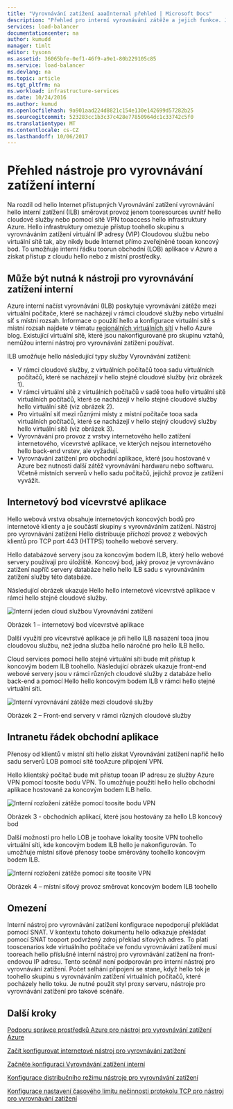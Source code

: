 ```yaml
---
title: "Vyrovnávání zatížení aaaInternal přehled | Microsoft Docs"
description: "Přehled pro interní vyrovnávání zátěže a jejich funkce. Jak funguje nástroj pro vyrovnávání zatížení pro scénáře Azure a možné tooconfigure vnitřních koncových bodů"
services: load-balancer
documentationcenter: na
author: kumudd
manager: timlt
editor: tysonn
ms.assetid: 36065bfe-0ef1-46f9-a9e1-80b229105c85
ms.service: load-balancer
ms.devlang: na
ms.topic: article
ms.tgt_pltfrm: na
ms.workload: infrastructure-services
ms.date: 10/24/2016
ms.author: kumud
ms.openlocfilehash: 9a901aad224d8821c154e130e142699d57282b25
ms.sourcegitcommit: 523283cc1b3c37c428e77850964dc1c33742c5f0
ms.translationtype: MT
ms.contentlocale: cs-CZ
ms.lasthandoff: 10/06/2017
---
```

# <a name="internal-load-balancer-overview"></a>Přehled nástroje pro vyrovnávání zatížení interní

Na rozdíl od hello Internet přístupných Vyrovnávání zatížení vyrovnávání hello interní zatížení (ILB) směrovat provoz jenom tooresources uvnitř hello cloudové služby nebo pomocí sítě VPN tooaccess hello infrastruktury Azure. Hello infrastruktury omezuje přístup toohello skupinu s vyrovnáváním zatížení virtuální IP adresy (VIP) Cloudovou službu nebo virtuální sítě tak, aby nikdy bude Internet přímo zveřejněné tooan koncový bod. To umožňuje interní řádku toorun obchodní (LOB) aplikace v Azure a získat přístup z cloudu hello nebo z místní prostředky.

## <a name="why-you-may-need-an-internal-load-balancer"></a>Může být nutná k nástroji pro vyrovnávání zatížení interní

Azure interní načíst vyrovnávání (ILB) poskytuje vyrovnávání zátěže mezi virtuální počítače, které se nacházejí v rámci cloudové služby nebo virtuální síť s místní rozsah. Informace o použití hello a konfigurace virtuální sítě s místní rozsah najdete v tématu [regionálních virtuálních sítí](https://azure.microsoft.com/blog/2014/05/14/regional-virtual-networks/) v hello Azure blog. Existující virtuální sítě, které jsou nakonfigurované pro skupinu vztahů, nemůžou interní nástroj pro vyrovnávání zatížení používat.

ILB umožňuje hello následující typy služby Vyrovnávání zatížení:

* V rámci cloudové služby, z virtuálních počítačů tooa sadu virtuálních počítačů, které se nacházejí v hello stejné cloudové služby (viz obrázek 1).
* V rámci virtuální sítě z virtuálních počítačů v sadě tooa hello virtuální sítě virtuálních počítačů, které se nacházejí v hello stejné cloudové služby hello virtuální sítě (viz obrázek 2).
* Pro virtuální síť mezi různými místy z místní počítače tooa sada virtuálních počítačů, které se nacházejí v hello stejný cloudový služby hello virtuální sítě (viz obrázek 3).
* Vyrovnávání pro provoz z vrstvy internetového hello zatížení internetového, vícevrstvé aplikace, ve kterých nejsou internetového hello back-end vrstev, ale vyžadují.
* Vyrovnávání zatížení pro obchodní aplikace, které jsou hostované v Azure bez nutnosti další zátěž vyrovnávání hardwaru nebo softwaru. Včetně místních serverů v hello sadu počítačů, jejichž provoz je zatížení vyvážit.

## <a name="internet-facing-multi-tier-applications"></a>Internetový bod vícevrstvé aplikace

Hello webová vrstva obsahuje internetových koncových bodů pro internetové klienty a je součástí skupiny s vyrovnáváním zatížení. Nástroj pro vyrovnávání zatížení Hello distribuuje příchozí provoz z webových klientů pro TCP port 443 (HTTPS) toohello webové servery.

Hello databázové servery jsou za koncovým bodem ILB, který hello webové servery používají pro úložiště. Koncový bod, jaký provoz je vyrovnáváno zatížení napříč servery databáze hello hello ILB sadu s vyrovnáváním zatížení služby této databáze.

Následující obrázek ukazuje Hello hello internetové vícevrstvé aplikace v rámci hello stejné cloudové služby.

![Interní jeden cloud službou Vyrovnávání zatížení](./media/load-balancer-internal-overview/IC736321.png)

Obrázek 1 – internetový bod vícevrstvé aplikace

Další využití pro vícevrstvé aplikace je při hello ILB nasazení tooa jinou cloudovou službu, než jedna služba hello náročné pro hello ILB hello.

Cloud services pomocí hello stejné virtuální síti bude mít přístup k koncovým bodem ILB toohello. Následující obrázek ukazuje front-end webové servery jsou v rámci různých cloudové služby z databáze hello back-end a pomocí Hello hello koncovým bodem ILB v rámci hello stejné virtuální síti.

![Interní vyrovnávání zátěže mezi cloudové služby](./media/load-balancer-internal-overview/IC744147.png)

Obrázek 2 – Front-end servery v rámci různých cloudové služby

## <a name="intranet-line-of-business-applications"></a>Intranetu řádek obchodní aplikace

Přenosy od klientů v místní síti hello získat Vyrovnávání zatížení napříč hello sadu serverů LOB pomocí sítě tooAzure připojení VPN.

Hello klientský počítač bude mít přístup tooan IP adresu ze služby Azure VPN pomocí toosite bodu VPN. To umožňuje použití hello hello obchodní aplikace hostované za koncovým bodem ILB hello.

![Interní rozložení zátěže pomocí toosite bodu VPN](./media/load-balancer-internal-overview/IC744148.png)

Obrázek 3 - obchodních aplikací, které jsou hostovány za hello LB koncový bod

Další možností pro hello LOB je toohave lokality toosite VPN toohello virtuální síti, kde koncovým bodem ILB hello je nakonfigurován. To umožňuje místní síťové přenosy toobe směrovány toohello koncovým bodem ILB.

![Interní rozložení zátěže pomocí site toosite VPN](./media/load-balancer-internal-overview/IC744150.png)

Obrázek 4 – místní síťový provoz směrovat koncovým bodem ILB toohello

## <a name="limitations"></a>Omezení

Interní nástroj pro vyrovnávání zatížení konfigurace nepodporují překládat pomocí SNAT. V kontextu tohoto dokumentu hello odkazuje překládat pomocí SNAT tooport podvržený zdroj překlad síťových adres.  To platí tooscenarios kde virtuálního počítače ve fondu vyrovnávání zatížení musí tooreach hello příslušné interní nástroj pro vyrovnávání zatížení na front-endovou IP adresu. Tento scénář není podporován pro interní nástroj pro vyrovnávání zatížení. Počet selhání připojení se stane, když hello tok je toohello skupinu s vyrovnáváním zatížení virtuálních počítačů, které pocházely hello toku. Je nutné použít styl proxy serveru, nástroje pro vyrovnávání zatížení pro takové scénáře.

## <a name="next-steps"></a>Další kroky

[Podporu správce prostředků Azure pro nástroj pro vyrovnávání zatížení Azure](load-balancer-arm.md)

[Začít konfigurovat internetové nástroj pro vyrovnávání zatížení](load-balancer-get-started-internet-arm-ps.md)

[Začněte konfiguraci Vyrovnávání zatížení interní](load-balancer-get-started-ilb-arm-ps.md)

[Konfigurace distribučního režimu nástroje pro vyrovnávání zatížení](load-balancer-distribution-mode.md)

[Konfigurace nastavení časového limitu nečinnosti protokolu TCP pro nástroj pro vyrovnávání zatížení](load-balancer-tcp-idle-timeout.md)
